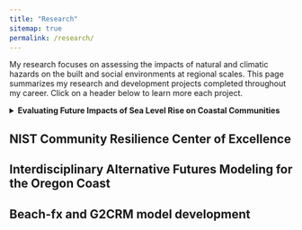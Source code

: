 ```yaml
---
title: "Research"
sitemap: true
permalink: /research/
---
```


My research focuses on assessing the impacts of natural and climatic hazards on the built and social environments at regional scales. This page summarizes my research and development projects completed throughout my career. Click on a header below to learn more each project. 


<!-- Hurricane Overland Hazards and the Built Environment
------
This work focuses on ___ 

 -->


<details>
<summary> <b>Evaluating Future Impacts of Sea Level Rise on Coastal Communities </b> </summary>

<i> Summary: </i> <br>
I completed this work during my time as a National Research Council Postdoctoral Fellow at NIST. The objective of this work was to develop decision-support tools to help communities become more resilient to chronic hazards that are associated with a changing climate. In particular, I focused on flooding due to sea-level rise and high tides, and the resulting impacts on buildings, electric power, and transportation networks. 
<br><br>

<i> Nice Figures: </i> <br>
<img src="../images/research/fig6-exposure.pdf">
<img src="../images/research/fig1-flowchart.pdf">

<br>

<i>Research products originating from this project</i>: <br>
Two manuscripts (<a href="https://doi.org/10.1016/j.ijdrr.2025.105649">1</a>, <a href="https://doi.org/10.1016/j.ijdrr.2025.105742">2</a>), one Jupyter notebook (<a href="https://doi.org/10.5281/zenodo.11402964">1</a>), and one geospatial agent-based model (<a href="https://doi.org/10.5281/zenodo.15120768">1</a>). <br><br>


<i> Funding</i>: <br>
Two years of salary plus travel assistance. <br><br>

</details>



NIST Community Resilience Center of Excellence 
------

Interdisciplinary Alternative Futures Modeling for the Oregon Coast 
------

Beach-fx and G2CRM model development 
------

